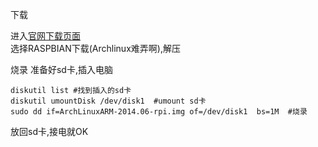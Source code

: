 下载

进入[官网下载页面](http://www.raspberrypi.org/downloads/)  
选择RASPBIAN下载(Archlinux难弄啊),解压  

烧录
准备好sd卡,插入电脑
```
diskutil list #找到插入的sd卡
diskutil umountDisk /dev/disk1  #umount sd卡
sudo dd if=ArchLinuxARM-2014.06-rpi.img of=/dev/disk1  bs=1M  #烧录
```
放回sd卡,接电就OK



